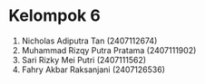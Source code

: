 # Kelompok 6
1. Nicholas Adiputra Tan (2407112674)
2. Muhammad Rizqy Putra Pratama (2407111902)
3. Sari Rizky Mei Putri (2407111562)
4. Fahry Akbar Raksanjani (2407126536)
